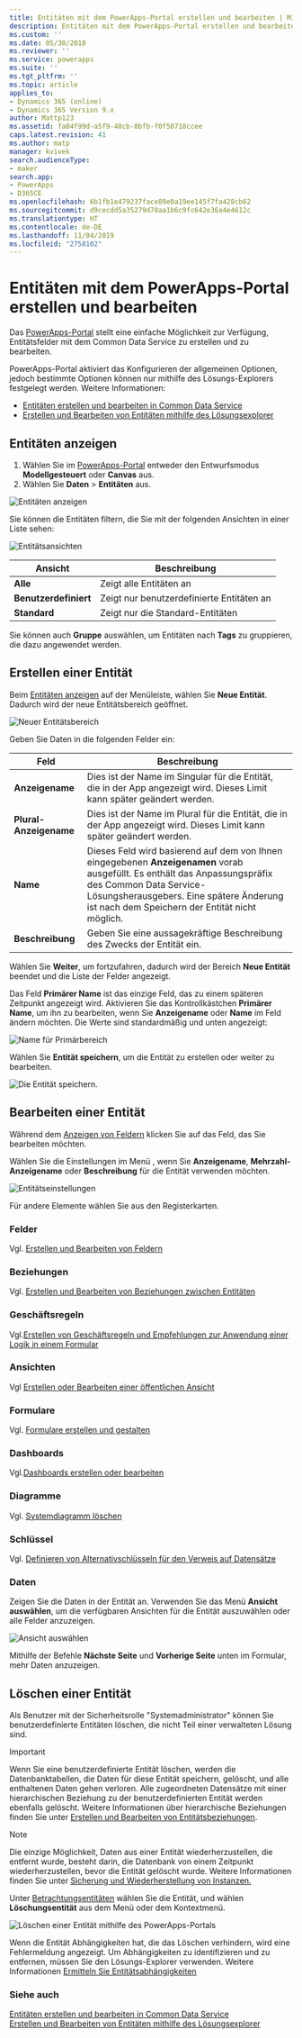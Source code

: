 ```yaml
---
title: Entitäten mit dem PowerApps-Portal erstellen und bearbeiten | Microsoft-Dokumentation
description: Entitäten mit dem PowerApps-Portal erstellen und bearbeiten
ms.custom: ''
ms.date: 05/30/2018
ms.reviewer: ''
ms.service: powerapps
ms.suite: ''
ms.tgt_pltfrm: ''
ms.topic: article
applies_to:
- Dynamics 365 (online)
- Dynamics 365 Version 9.x
author: Mattp123
ms.assetid: fa04f99d-a5f9-48cb-8bfb-f0f50718ccee
caps.latest.revision: 41
ms.author: matp
manager: kvivek
search.audienceType:
- maker
search.app:
- PowerApps
- D365CE
ms.openlocfilehash: 6b1fb1e479237face89e0a19ee145f7fa428cb62
ms.sourcegitcommit: d9cecdd5a35279d78aa1b6c9fc642e36a4e4612c
ms.translationtype: HT
ms.contentlocale: de-DE
ms.lasthandoff: 11/04/2019
ms.locfileid: "2758102"
---
```

# <a name="create-and-edit-entities-using-powerapps-portal"></a>Entitäten mit dem PowerApps-Portal erstellen und bearbeiten

Das [PowerApps-Portal](https://make.powerapps.com/?utm_source=padocs&utm_medium=linkinadoc&utm_campaign=referralsfromdoc) stellt eine einfache Möglichkeit zur Verfügung, Entitätsfelder mit dem Common Data Service zu erstellen und zu bearbeiten.

PowerApps-Portal aktiviert das  Konfigurieren der allgemeinen Optionen, jedoch bestimmte Optionen können nur mithilfe des Lösungs-Explorers festgelegt werden. Weitere Informationen: 
- [Entitäten erstellen und bearbeiten in Common Data Service](create-edit-entities.md)
- [Erstellen und Bearbeiten von Entitäten mithilfe des Lösungsexplorer](create-edit-entities-solution-explorer.md)

## <a name="view-entities"></a>Entitäten anzeigen

1. Wählen Sie im [PowerApps-Portal](https://make.powerapps.com/?utm_source=padocs&utm_medium=linkinadoc&utm_campaign=referralsfromdoc) entweder den Entwurfsmodus **Modellgesteuert** oder **Canvas** aus.
2. Wählen Sie **Daten** > **Entitäten** aus.

![Entitäten anzeigen](media/view-entities-portal.png)

Sie können die Entitäten filtern, die Sie mit der folgenden Ansichten in einer Liste sehen: 

![Entitätsansichten](media/entity-views-portal.png)

 |Ansicht|Beschreibung|
 |--|--|
 |**Alle**| Zeigt alle Entitäten an|
 |**Benutzerdefiniert**|Zeigt nur benutzerdefinierte Entitäten an|
 |**Standard**|Zeigt nur die Standard-Entitäten |

Sie können auch **Gruppe** auswählen, um Entitäten nach **Tags** zu gruppieren, die dazu angewendet werden.

## <a name="create-an-entity"></a>Erstellen einer Entität

Beim [Entitäten anzeigen](#view-entities) auf der Menüleiste, wählen Sie **Neue Entität**. Dadurch wird der neue Entitätsbereich geöffnet.

![Neuer Entitätsbereich](media/new-entity-panel.png)

Geben Sie Daten in die folgenden Felder ein:

|Feld|Beschreibung|
|--|--|
|**Anzeigename**|Dies ist der Name im Singular für die Entität, die in der App angezeigt wird. Dieses Limit kann später geändert werden.|
|**Plural-Anzeigename**|Dies ist der Name im Plural für die Entität, die in der App angezeigt wird. Dieses Limit kann später geändert werden.|
|**Name**|Dieses Feld wird basierend auf dem von Ihnen eingegebenen **Anzeigenamen** vorab ausgefüllt. Es enthält das Anpassungspräfix des Common Data Service-Lösungsherausgebers. Eine spätere Änderung ist nach dem Speichern der Entität nicht möglich.|
|**Beschreibung**|Geben Sie eine aussagekräftige Beschreibung des Zwecks der Entität ein.|

Wählen Sie **Weiter**, um fortzufahren, dadurch wird der Bereich **Neue Entität** beendet und die Liste der Felder angezeigt.

Das Feld **Primärer Name** ist das einzige Feld, das zu einem späteren Zeitpunkt angezeigt wird. Aktivieren Sie das Kontrollkästchen **Primärer Name**, um ihn zu bearbeiten, wenn Sie **Anzeigename** oder **Name** im Feld ändern möchten. Die Werte sind standardmäßig und unten angezeigt:

![Name für Primärbereich](media/primary-name-panel.png)

Wählen Sie **Entität speichern**, um die Entität zu erstellen oder weiter zu bearbeiten.

![Die Entität speichern.](media/save-entity-portal.png)

## <a name="edit-an-entity"></a>Bearbeiten einer Entität

Während dem [Anzeigen von Feldern](#view-entities) klicken Sie auf das Feld, das Sie bearbeiten möchten.

Wählen Sie die Einstellungen im Menü , wenn Sie **Anzeigename**, **Mehrzahl- Anzeigename** oder **Beschreibung** für die Entität verwenden möchten.

![Entitätseinstellungen](media/entity-settings-portal.png)

Für andere Elemente wählen Sie aus den Registerkarten.

### <a name="fields"></a>Felder

Vgl. [Erstellen und Bearbeiten von Feldern](create-edit-fields.md)

### <a name="relationships"></a>Beziehungen

Vgl. [Erstellen und Bearbeiten von Beziehungen zwischen Entitäten](create-edit-entity-relationships.md)

### <a name="business-rules"></a>Geschäftsregeln

Vgl.[Erstellen von Geschäftsregeln und Empfehlungen zur Anwendung einer Logik in einem Formular](../model-driven-apps/create-business-rules-recommendations-apply-logic-form.md)

### <a name="views"></a>Ansichten

Vgl [Erstellen oder Bearbeiten einer öffentlichen Ansicht](../model-driven-apps/create-edit-views.md)

### <a name="forms"></a>Formulare

Vgl. [Formulare erstellen und gestalten](../model-driven-apps/create-design-forms.md)

### <a name="dashboards"></a>Dashboards

Vgl.[Dashboards erstellen oder bearbeiten](../model-driven-apps/create-edit-dashboards.md)

### <a name="charts"></a>Diagramme

Vgl. [Systemdiagramm löschen](../model-driven-apps/create-edit-system-chart.md)

### <a name="keys"></a>Schlüssel

Vgl. [Definieren von Alternativschlüsseln für den Verweis auf Datensätze](define-alternate-keys-reference-records.md)

### <a name="data"></a>Daten

Zeigen Sie die Daten in der Entität an.
Verwenden Sie das Menü **Ansicht auswählen**, um die verfügbaren Ansichten für die Entität auszuwählen oder alle Felder anzuzeigen.

![Ansicht auswählen](media/entity-data-select-view.png)

Mithilfe der Befehle **Nächste Seite** und **Vorherige Seite** unten im Formular, mehr Daten anzuzeigen.

## <a name="delete-an-entity"></a>Löschen einer Entität

Als Benutzer mit der Sicherheitsrolle "Systemadministrator" können Sie benutzerdefinierte Entitäten löschen, die nicht Teil einer verwalteten Lösung sind.  
  
> [!IMPORTANT]
>  Wenn Sie eine benutzerdefinierte Entität löschen, werden die Datenbanktabellen, die Daten für diese Entität speichern, gelöscht, und alle enthaltenen Daten gehen verloren. Alle zugeordneten Datensätze mit einer hierarchischen Beziehung zu der benutzerdefinierten Entität werden ebenfalls gelöscht. Weitere Informationen über hierarchische Beziehungen finden Sie unter [Erstellen und Bearbeiten von Entitätsbeziehungen](create-edit-entity-relationships.md).  
  
> [!NOTE]
> Die einzige Möglichkeit, Daten aus einer Entität wiederherzustellen, die entfernt wurde, besteht darin, die Datenbank von einem Zeitpunkt wiederherzustellen, bevor die Entität gelöscht wurde. Weitere Informationen finden Sie unter [Sicherung und Wiederherstellung von Instanzen.](/dynamics365/customer-engagement/admin/backup-restore-instances)

Unter [Betrachtungsentitäten](#view-entities) wählen Sie die Entität, und wählen **Löschungsentität** aus dem Menü oder dem Kontextmenü.

![Löschen einer Entität mithilfe des PowerApps-Portals](media/delete-entity-powerapps-portal.png)

Wenn die Entität Abhängigkeiten hat, die das Löschen verhindern, wird eine Fehlermeldung angezeigt. Um Abhängigkeiten zu identifizieren und zu entfernen, müssen Sie den Lösungs-Explorer verwenden. Weitere Informationen [Ermitteln Sie Entitätsabhängigkeiten](create-edit-entities-solution-explorer.md#identify-entity-dependencies)

### <a name="see-also"></a>Siehe auch

[Entitäten erstellen und bearbeiten in Common Data Service](create-edit-entities.md)<br />
[Erstellen und Bearbeiten von Entitäten mithilfe des Lösungsexplorer](create-edit-entities-solution-explorer.md)



